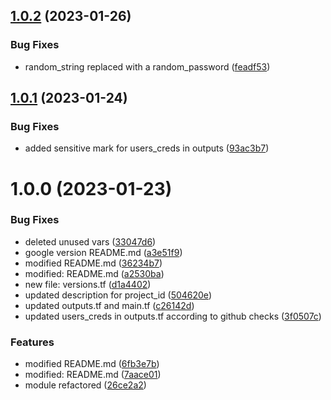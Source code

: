 ## [1.0.2](https://github.com/data-platform-hq/terraform-google-cloud-sql/compare/v1.0.1...v1.0.2) (2023-01-26)


### Bug Fixes

* random_string replaced with a random_password ([feadf53](https://github.com/data-platform-hq/terraform-google-cloud-sql/commit/feadf53eec099528965d82f7ade040b2da57e78e))

## [1.0.1](https://github.com/data-platform-hq/terraform-google-cloud-sql/compare/v1.0.0...v1.0.1) (2023-01-24)


### Bug Fixes

* added sensitive mark for users_creds in outputs ([93ac3b7](https://github.com/data-platform-hq/terraform-google-cloud-sql/commit/93ac3b7b41bdb63c47e8fcdd855844baf52d2bb6))

# 1.0.0 (2023-01-23)


### Bug Fixes

* deleted unused vars ([33047d6](https://github.com/data-platform-hq/terraform-google-cloud-sql/commit/33047d6f0a416d3d341dfa745cea80633df94e4b))
* google version README.md ([a3e51f9](https://github.com/data-platform-hq/terraform-google-cloud-sql/commit/a3e51f9d31daf91e943a940e6e7798daf074fde7))
* modified   README.md ([36234b7](https://github.com/data-platform-hq/terraform-google-cloud-sql/commit/36234b73cab0572480f8e648ad6fae8e20d9be89))
* modified:   README.md ([a2530ba](https://github.com/data-platform-hq/terraform-google-cloud-sql/commit/a2530ba2dc93068fb4200619876bc0b1b41266fd))
* new file:   versions.tf ([d1a4402](https://github.com/data-platform-hq/terraform-google-cloud-sql/commit/d1a44028a54fc5df585e9112fa975c495e0b5388))
* updated description for project_id ([504620e](https://github.com/data-platform-hq/terraform-google-cloud-sql/commit/504620e8b888cc2c9aeb670f1cef8282f59e1961))
* updated outputs.tf and main.tf ([c26142d](https://github.com/data-platform-hq/terraform-google-cloud-sql/commit/c26142d101269e8e03a611ea4e03ff9895413f4c))
* updated users_creds in outputs.tf according to github checks ([3f0507c](https://github.com/data-platform-hq/terraform-google-cloud-sql/commit/3f0507c4e13dde3a28abf6265a4f3c51308db754))


### Features

* modified  README.md ([6fb3e7b](https://github.com/data-platform-hq/terraform-google-cloud-sql/commit/6fb3e7b7f95a03dd2f3fd0f0a825d1f40b64f3ee))
* modified:   README.md ([7aace01](https://github.com/data-platform-hq/terraform-google-cloud-sql/commit/7aace01eadfd00ed54614173c82ae686e940242f))
* module refactored ([26ce2a2](https://github.com/data-platform-hq/terraform-google-cloud-sql/commit/26ce2a29ba9daaf01ba14661cffc8b0f16bd2d53))
